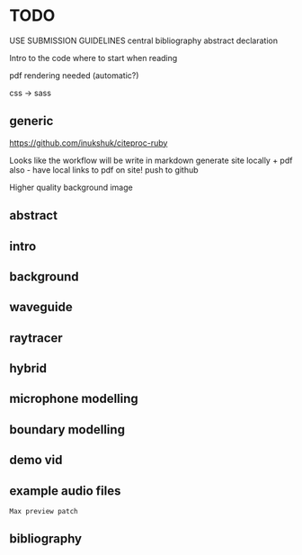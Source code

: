 # TODO

USE SUBMISSION GUIDELINES
    central bibliography
    abstract
    declaration

Intro to the code
    where to start when reading

pdf rendering needed (automatic?)

css -> sass

## generic

https://github.com/inukshuk/citeproc-ruby

Looks like the workflow will be
    write in markdown
    generate site locally
        + pdf also - have local links to pdf on site!
    push to github

Higher quality background image

## abstract
## intro
## background

## waveguide

## raytracer

## hybrid

## microphone modelling

## boundary modelling

## demo vid

## example audio files
    Max preview patch

## bibliography
